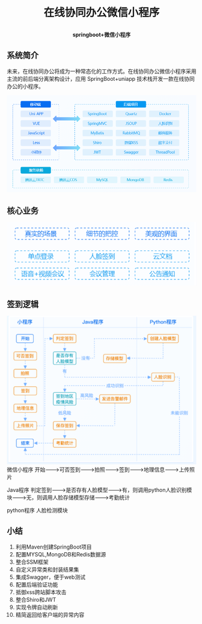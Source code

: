 <h1 align="center" style="margin: 30px 0 30px; font-weight: bold;">在线协同办公微信小程序</h1>
<h4 align="center">springboot+微信小程序</h4>

## 系统简介

未来，在线协同办公将成为一种常态化的工作方式。在线协同办公微信小程序采用主流的前后端分离架构设计，应用 SpringBoot+uniapp 技术栈开发一款在线协同办公的小程序。

![img.png](img.png)

## 核心业务
![531.png](531.png)
## 签到逻辑
![ing.png](ing2.png)
微信小程序  开始--->可否签到--->拍照--->签到--->地理信息--->上传照片

Java程序 判定签到--->是否存有人脸模型--->有，则调用python人脸识别模块--->无，则调用人脸存储模型存储--->考勤统计

python程序  人脸检测模块  

## 小结
1. 利用Maven创建SpringBoot项目
2. 配置MYSQL,MongoDB和Redis数据源
3. 整合SSM框架
4. 自定义异常类和封装结果集
5. 集成Swagger，便于web测试
6. 配置后端验证功能
7. 抵御xss跨站脚本攻击
8. 整合Shiro和JWT
9. 实现令牌自动刷新
10. 精简返回给客户端的异常内容